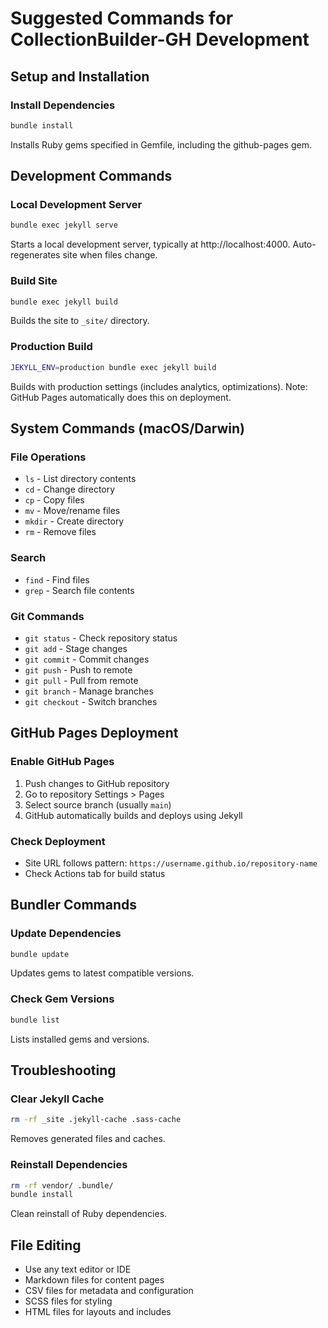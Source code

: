 # Suggested Commands for CollectionBuilder-GH Development

## Setup and Installation

### Install Dependencies
```bash
bundle install
```
Installs Ruby gems specified in Gemfile, including the github-pages gem.

## Development Commands

### Local Development Server
```bash
bundle exec jekyll serve
```
Starts a local development server, typically at http://localhost:4000. 
Auto-regenerates site when files change.

### Build Site
```bash
bundle exec jekyll build
```
Builds the site to `_site/` directory.

### Production Build
```bash
JEKYLL_ENV=production bundle exec jekyll build
```
Builds with production settings (includes analytics, optimizations).
Note: GitHub Pages automatically does this on deployment.

## System Commands (macOS/Darwin)

### File Operations
- `ls` - List directory contents
- `cd` - Change directory
- `cp` - Copy files
- `mv` - Move/rename files
- `mkdir` - Create directory
- `rm` - Remove files

### Search
- `find` - Find files
- `grep` - Search file contents

### Git Commands
- `git status` - Check repository status
- `git add` - Stage changes
- `git commit` - Commit changes
- `git push` - Push to remote
- `git pull` - Pull from remote
- `git branch` - Manage branches
- `git checkout` - Switch branches

## GitHub Pages Deployment

### Enable GitHub Pages
1. Push changes to GitHub repository
2. Go to repository Settings > Pages
3. Select source branch (usually `main`)
4. GitHub automatically builds and deploys using Jekyll

### Check Deployment
- Site URL follows pattern: `https://username.github.io/repository-name`
- Check Actions tab for build status

## Bundler Commands

### Update Dependencies
```bash
bundle update
```
Updates gems to latest compatible versions.

### Check Gem Versions
```bash
bundle list
```
Lists installed gems and versions.

## Troubleshooting

### Clear Jekyll Cache
```bash
rm -rf _site .jekyll-cache .sass-cache
```
Removes generated files and caches.

### Reinstall Dependencies
```bash
rm -rf vendor/ .bundle/
bundle install
```
Clean reinstall of Ruby dependencies.

## File Editing
- Use any text editor or IDE
- Markdown files for content pages
- CSV files for metadata and configuration
- SCSS files for styling
- HTML files for layouts and includes
